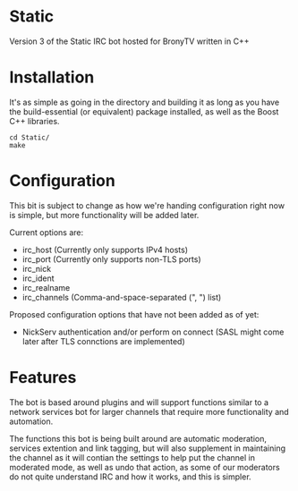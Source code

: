 # Static
Version 3 of the Static IRC bot hosted for BronyTV written in C++
# Installation
It's as simple as going in the directory and building it as long as you have the build-essential (or equivalent) package installed, as well as the Boost C++ libraries.

    cd Static/
    make

# Configuration
This bit is subject to change as how we're handing configuration right now is simple, but more functionality will be added later.

Current options are:

* irc_host (Currently only supports IPv4 hosts)
* irc_port (Currently only supports non-TLS ports)
* irc_nick
* irc_ident
* irc_realname
* irc_channels (Comma-and-space-separated (", ") list)

Proposed configuration options that have not been added as of yet:

* NickServ authentication and/or perform on connect (SASL might come later after TLS connctions are implemented)

# Features
The bot is based around plugins and will support functions similar to a network services bot for larger channels that require more functionality and automation.

The functions this bot is being built around are automatic moderation, services extention and link tagging, but will also supplement in maintaining the channel as it will contian the settings to help put the channel in moderated mode, as well as undo that action, as some of our moderators do not quite understand IRC and how it works, and this is simpler.
